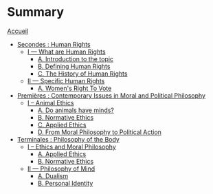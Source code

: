 # Summary

[Accueil](README.md)
<!-- [Introduction](intro.md) -->
- [Secondes : Human Rights](2ndes.md)
	- [I — What are Human Rights](2ndes-I-whatAreHumanRights.md)
		- [A. Introduction to the topic](2ndes-I-A-introduction.md)
		- [B. Defining Human Rights](2ndes-I-B-definingHumanRights.md)
		- [C. The History of Human Rights](2ndes-I-C-historyOfHumanRights.md)
	- [II — Specific Human Rights](2ndes-II.md)
		- [A. Women's Right To Vote](2ndes-II-A-womensRightToVote.md)
		<!-- - [B. Freedom of Expression](2ndes-II-B-freedomOfExpression.md)
		- [C. Refugees and Migrants' Rights](2ndes-II-C-refugeesAndMigrantsRights.md) -->
	<!-- - [B. Defending Human Rights: How?](defending-human-rights.md)
		- [1/ Social movements and public figures](defending-human-rights-social-movements-and-public-figures.md)
		- [2/ Main treaties and institutions](defending-human-rights-treaties-and-institutions.md)
		- [3/ NGOs](defending-human-rights-ngos.md) -->
	<!-- - [D. Controversies about Human Rights](controversies-about-human-rights.md)
		[1/ Is the focus on rights the right solution?](controversies-about-human-rights-focus-on-rights.md)
		- [2/ Are human rights truly universal?](controversies-about-human-rights-universal.md)
		- [3/ Is the list of human rights too minimal or too maximal?](controversies-about-human-rights-list-minimal-or-maximal.md) -->
- [Premières : Contemporary Issues in Moral and Political Philosophy](1eres.md)
	- [I – Animal Ethics](1eres-I-animalEthics.md)
		- [A. Do animals have minds?](1eres-I-A-doAnimalsHaveMinds.md)
		- [B. Normative Ethics](1eres-I-B-normativeEthics.md)
		- [C. Applied Ethics](1eres-I-C-appliedEthics.md)
		- [D. From Moral Philosophy to Political Action](1eres-I-D-fromMoralPhilosophyToPoliticalAction.md)
	<!-- 
	abolitionnisme / réformisme
	The Political Turn in Animal Ethics -->
	<!-- - [A. Animal Ethics](animal-ethics.md)
		 - [1/ Introduction to the topic](animal-ethics-introduction.md)
		 - [2/ Understanding the animal mind](animal-ethics-animal-mind.md)
		 - [3/ The moral status of animals](animal-ethics-moral-status.md)
		 - [4/ Moral theories : deontological ethics and consequentialism](animal-ethics-moral-theories-deontology-and-consequentialism.md)
	- [B. Environmental Ethics](environmental-ethics.md)
		- [1/ Why should we care about the environment?](environmental-ethics-why.md)
		- [2/ Climate Change](environmental-ethics-climate-change.md)
	- [C. Feminism](feminism.md)
		- [1/ Introduction to the topic & Feminist glossary](feminism-introduction-glossary.md)
		- [2/ The three waves of feminism](feminism-three-waves.md) -->
	<!---- [4/ Applied animal ethics: case studies](animal-ethics-case-studies.md)
		- [5/ Animal ethics : moral theories](animal-ethics-moral-theories.md) -->
	<!--
		- [2/ Fighting climate change: How?](environmental-ethics-how.md)
		- [3/ Environmental ethics : moral theories](environmental-ethics-moral-theories.md)
		- [4/ Applied environmental ethics : case studies](environmental-ethics-case-studies.md) -->
	<!-- - [1/ Introduction to the topic](feminism-introduction.md)
		- [2/ The three waves of feminism](feminism-three-waves.md)
		- [3/ Inspiring feminists](feminism-inspiring-feminists.md)
		- [4/ Feminist glossary](feminism-glossary.md)
		- [5/ Controversies about feminism](feminism-controversies.md) -->
	<!--- [D. Anti-racism](anti-racism.md)
		 - [1/ Introduction to the topic](anti-racism-introduction.md)
		- [2/ Understanding racism](anti-racism-understanding.md)
		- [3/ Confronting racism](anti-racism-confronting.md) -->
- [Terminales : Philosophy of the Body](term.md)
	- [I – Ethics and Moral Philosophy](term-I-ethicsAndMoralPhilosophy.md)
		- [A. Applied Ethics](term-I-A-appliedEthics.md)
		- [B. Normative Ethics](term-I-B-normativeEthics.md)
	- [II — Philosophy of Mind](term-II-philosophyOfMind.md)
		- [A. Dualism](term-II-A-dualism.md)
		- [B. Personal Identity](term-II-B-personalIdentity.md)
	<!-- 
		Locke vs. Iris Marion Young
	- [III – Philosophy of Culture](term-III-philosophyOfCulture.md)
		- [A. Art](term-III-A-Art.md)
		- [B. Sport](term-III-B-Sport.md)
		technology ? workplace ?
	- [IV — Social and Political Philosophy](term-IV-socialAndPoliticalPhilosophy.md)
		- [](term-IV--.md)
		- [](term-IV--.md)
	- [V – Epistemology and Metaphysics](term-V-epistemologyAndMetaphysics.md)
		- [](term-V--.md)
		- [](term-V--.md)
	 -->
